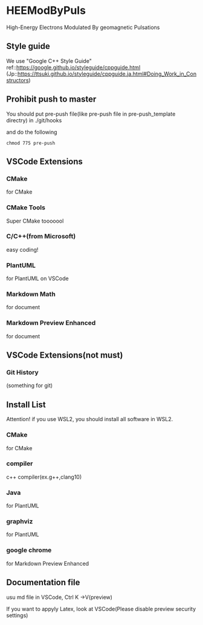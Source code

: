 # HEEModByPuls
High-Energy Electrons Modulated By geomagnetic Pulsations

## Style guide
We use "Google C++ Style Guide"
ref::https://google.github.io/styleguide/cppguide.html
(Jp::https://ttsuki.github.io/styleguide/cppguide.ja.html#Doing_Work_in_Constructors)

## Prohibit push to master
You should put pre-push file(like pre-push file in pre-push_template directry) in ./git/hooks

and do the following
```
chmod 775 pre-push
```

## VSCode Extensions
### CMake
for CMake
### CMake Tools
Super CMake tooooool
### C/C++(from Microsoft)
easy coding!
### PlantUML
for PlantUML on VSCode

### Markdown Math
for document

### Markdown Preview Enhanced
for document


## VSCode Extensions(not must)
### Git History
(something for git)

## Install List
Attention! if you use WSL2, you should install all software in WSL2.
### CMake
  for CMake
### compiler 
  c++ compiler(ex.g++,clang10)
### Java
  for PlantUML
### graphviz
  for PlantUML

### google chrome
  for Markdown Preview Enhanced

## Documentation file
  usu md file
  in VSCode, Ctrl K →V(preview)
  
  If you want to appyly Latex, look at VSCode(Please disable preview security settings)